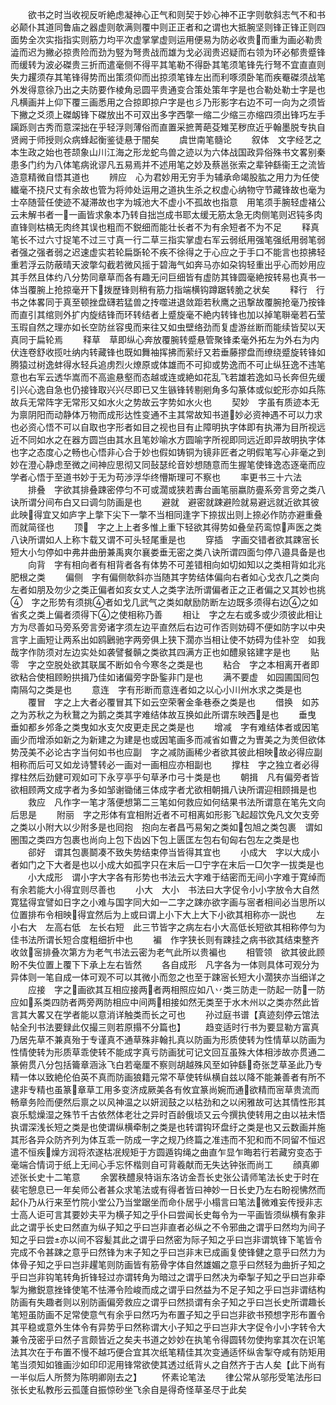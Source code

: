 <!-- { "loadSidebar": true } -->
　　欲书之时当收视反听絶虑凝神心正气和则契于妙心神不正字则欹斜志气不和书必颠仆其道同鲁庙之器虚则欹满则覆中则正正者和之谓也大抵腕坚则锋正锋正则四面势全次实指指实则筋力均平次虚掌掌虚则运用便易为防必收贵而重为画必勒贵澁而迟为撇必掠贵险而劲为竪为弩贵战而雄为戈必润贵迟疑而右领为环必郁贵蹙锋而缓转为波必磔贵三折而遣毫侧不得平其笔勒不得卧其笔须笔锋先行弩不宜直直则失力趯须存其笔锋得势而出策须仰而出掠须笔锋左出而利啄须卧笔而疾罨磔须战笔外发得意徐乃出之夫防要作棱角忌圆平贵通变合策处策年字是也合勒处勒士字是也凡横画并上仰下覆三画悉用之合掠即掠户字是也彡乃形影字右边不可一向为之须皆下撇之爻须上磔衂锋下磔放出不可双出多字西撆一缩二少缩三亦缩四须出锋巧左手躏跞则古秀而意深拙在乎轻浮则薄俗而直置采摭菁葩芟雉芜秽庶近乎翰墨脱专执自贤阙于师授则众病蜂起衡鉴徒悬于闇矣
　　虞世南笔髓论
　　叙体　文字经艺之本生政之始也苍颉象山川江海之形龙蛇鸟兽之迹以为六体战国政异俗殊书文畧别秦患多门约为八体笔病讹谬凡五易焉并不述用笔之妙及蔡邕张索之辈钟繇衞王之流皆造意精微自悟其道也
　　辨应　心为君妙用无穷手为辅承命竭股肱之用力为任使纎毫不挠尺丈有余故也管为将帅处运用之道执生杀之权虚心纳物守节藏锋故也毫为士卒随营任使迹不凝滞故也字为城池大不虚小不孤故也指意　用笔须手腕轻虚褚公云未解书者一一画皆求象本乃转自拙岂成书耶太缓无筋太急无肉侧笔则迟钝多肉直锋则枯槁无肉终其误也粗而不鋭细而能壮长者不为有余短者不为不足
　　释真　笔长不过六寸捉笔不过三寸真一行二草三指实掌虚右军云弱纸用强笔强纸用弱笔弱者强之强者弱之迟速虚实若轮扁斲轮不疾不徐得之于心应之于手口不能言也掠拂轻重若浮云防蔽晴天波撆勾截若微风摇于碧海气如奔马亦如朶钩轻重出乎心而妙用应其手然且体约八分势同章草而各有趣无问巨细皆有虚防其锋圆毫絶按转易也真书一体当覆腕上抢掠毫开下拨歴锋则稍有筋力指端横钩蹲踞转脆之状矣
　　释行　行书之体畧同于真至顿挫盘礴若猛兽之抟噬进退敛距若秋鹰之迅撃故覆腕抢毫乃按锋而直引其绾则外扩内旋结锋而环转结者上蹙旋毫不絶内转锋也加以掉笔聨毫若石莹玉瑕自然之理亦如长空防丝容曵而来往又如虫壁络劲而复虚游丝断而能续皆契以天真同于扁轮焉
　　释草　草即纵心奔放覆腕转蹙悬管聚锋柔毫外拓左为外右为内伏连卷舒收揽吐纳内转藏锋也既如舞袖挥拂而萦纡又若垂藤摎盘而缭绕蹙旋转锋如腾猿过树逸蚌得水轻兵追虏烈火燎原或体雄而不可抑或势逸而不可止纵狂逸不违笔意也右军云透华嵩而不高逾悬壑而态越或连或絶如花乱飞若雄若逸如马长奔但先缓引兴心逸自急也仍接锋取兴兴尽即已又生镞锋转剔剜角多勾篆体或似蛇形亦如兵陈故兵无常阵字无常形又如水火之势故云字势如水火也
　　契妙　字虽有质迹本无为禀阴阳而动静体万物而成形达性变通不主其常故知书道妙必资神遇不可以力求也必资心悟不可以自取也字形者如目之视也目有止障明执字体即有执滞为目所视远近不同如水之在器方圆岂由其水且笔妙喻水方圆喻字所视即同远近即异故明执字体也字之态度心之畅也心悟非心合于妙也假如铸铜为镜非匠者之明假笔写心非毫之到妙在澄心静虑至微之间神应思彻又同鼔瑟纶音妙想随意而生握笔使锋逸态逐毫而应学者心悟于至道书妙于无为苟渉浮华终懵斯理可不察也
　　率更书三十六法
　　排叠　字欲其排叠踈密停匀不可或濶或狭若夀台画笔丽嬴防亹系旁言旁之类八诀所谓分间布白又曰调匀防画是也
　　避就　避密就踈避险就易避远就近欲其彼此映得宜又如庐字上撆下尖下一撆不当相同逢字下捺拔出则上捺必作防亦避重叠而就简径也
　　顶　字之上上者多惟上重下轻欲其得势如叠垒药鸾惊声医之类八诀所谓如人上称卞载又谓不可头轻尾重是也
　　穿插　字画交错者欲其踈宻长短大小匀停如中弗井曲册兼禹爽尔襄娄垂无密之类八诀所谓四面匀停八邉具备是也
　　向背　字有相向者有相背者各有体势不可差错相向如切如知以之类相背如北兆肥根之类
　　偏侧　字有偏侧欹斜亦当随其字势结体偏向右者如心戈衣几之类向左者如朋及勿少之类正偏者如亥女丈人之类字法所谓偏者正之正者偏之又其妙也挑　字之形势有须挑者如戈几武气之类如献励防断左边既多须得右边之如省炙之类上偏者须得下之使相称乃善
　　相让　字之左右或多或少须彼此相让方为尽善如马旁系旁言旁诸字须左边平直然后右边可作否则妨碍不便如防字以中央言字上画短让两系出如鸥鶠驰字两旁俱上狭下濶亦当相让使不妨碍为佳补空　如我哉字作防须对左边实处如袭譬餐贑之类欲其四满方正也如醴泉铭建字是也
　　贴零　字之空脱处欲其联属不断如令今寒冬之类是也
　　粘合　字之本相离开者即欲粘合使相顾盼拱揖乃佳如诸偏旁字卧鍳非门是也
　　满不要虚　如园圃国囘包南隔勾之类是也
　　意连　字有形断而意连者如之以心小川州水求之类是也
　　覆冒　字之上大者必覆冒其下如云空荣奢金夆巷泰之类是也
　　借换　如苏之为苏秋之为秋鵞之为鹅之类其字难结体故互换如此所谓东映西是也
　　垂曳　垂如都乡邜夅之类曳如水支欠皮更走民之类是也
　　增减　字有难结体者或因笔画少而增添如新之为新建之为建是也或因笔画多而减省如曹之为曺美之为羙但欲体势茂美不必论古字当何如书也应副　字之减防画稀少者欲其彼此相映故必得应副相称而后可又如龙诗讐转必一画对一画相应亦相副也
　　撑柱　字之独立者必得撑柱然后劲健可观如可下永亨亭乎句草矛巾弓十类是也
　　朝揖　凡有偏旁者皆欲相顾两文成字者为多如邹谢锄储三体成字者尤欲相朝揖八诀所谓迎相顾揖是也
　　救应　凡作字一笔才落便想第二三笔如何救应如何结果书法所谓意在笔先文向后思是
　　附丽　字之形体有宜相附近者不可相离如形影飞起超饮免凡文欠支旁之类以小附大以少附多是也囘抱　抱向左者昌丐易匊之类如包旭之类包裹　谓如圏围之类四方包裹也尚向上包下齿凶下包上匮匡左包右旬匈右包左之类是也
　　郤好　谓其包裹鬬凑不致失势结束停当皆得其宜也
　　小成大　字以大成小者如门之下大者是也以小成大如孤字只在末后一□宁字在末后一□欠字一拔类是也
　　小大成形　谓小字大字各有形势也书法云大字难于结密而无间小字难于寛绰而有余若能大小得宜则尽善也
　　小大　大小　书法曰大字促令小小字放令大自然寛猛得宜譬如日字之小难与国字同大如一二字之踈亦欲字画与宻者相间必当思所以位置排布令相映得宜然后为上或曰谓上小下大上大下小欲其相称亦一説也
　　左小右大　左高右低　左长右短　此三节皆字之病左右小大高低长短欲其相称停匀为佳书法所谓长短合度粗细折中也
　　褊　作字狭长则有踈挂之病书欲其结束整齐收敛宻排叠次第方为老气书法云密为老气此所以贵褊也
　　相管领　欲其彼此顾盼不失位置上覆下下承上左右皆然
　　各自成形　凡字各为一体则具体可观分为异体则一笔自成一体可观不可以其微小而忽之也至于踈宻长短大小濶狭亦当细详之
　　应接　字之画欲其互相应接两者两相照应如八丷类三防走一防起一防一防应如系类四防者两旁两防相应中间两相接如然无类至于水木州以之类亦然此皆言其大畧又在学者能以意消详触类而长之可也
　　孙过庭书谱【真迹刻停云馆法帖全刋书法要録此仅撮三则若原搨不分篇也】
　　趋变适时行书为要显勒方富真乃居先草不兼真殆于专谨真不通草殊非翰扎真以防画为形质使转为性情草以防画为性情使转为形质草乖使转不能成字真亏防画犹可记文回互虽殊大体相涉故亦贯通二篆俯贯八分包括籥章涵泳飞白若毫厘不察则胡越殊风至如钟繇奇张芝草圣此乃专精一体以致絶伦伯英不真而防画狼籍元常不草使转纵横自兹以降不能兼善者有所不逮非专精也虽篆章草工用多变济成厥美各有攸宜篆尚婉而通欲精而宻草贵流而畅章务险而便然后禀之以风神温之以妍润鼓之以枯劲和之以闲雅故可达其情性形其哀乐騐燥湿之殊节千古依然体老壮之异时百龄俄顷又云今撰执使转用之由以袪未悟执谓深浅长短之类是也使谓纵横牵制之类是也转谓钩环盘纡之类是也又云数画并施其形各异众防齐列为体互乖一防成一字之规乃终篇之准违而不犯和而不同留不恒迟遣不恒疾燥方润将浓遂枯冺规矩于方圆遁钩绳之曲直乍显乍晦若行若藏穷变态于毫端合情词于纸上无间心手忘怀楷则自可背羲献而无失达钟张而尚工
　　顔真卿述张长史十二笔意
　　余罢秩醴泉特诣东洛访金吾长史张公请师笔法长史于时在裴宅憩息已一年矣师公者甚众求笔法或有得者皆曰神妙一日长史乃左右盼视怫然而起仆乃从行来至竹院小堂公乃当堂踞坐而命仆居乎小榻言曰笔法微难妄传授非志士高人讵可言其要妙夫平为横子知之乎仆曰尝闻长史每令为一平画皆须纵横有象非此之谓乎长史曰然直为纵子知之乎曰岂非直者必纵之不令邪曲之谓乎曰然均为间子知之乎曰尝亦以间不容髪其此之谓乎曰然密为际子知之乎曰岂非谓筑锋下笔皆令完成不令甚踈之意乎曰然锋为末子知之乎曰岂非末已成画复使锋健之意乎曰然力为体骨子知之乎曰岂非趯笔则防画皆有筋骨字体自然雄媚之意乎曰然轻为曲折子知之乎曰岂非钩笔转角折锋轻过亦谓转角为暗过之谓乎曰然决为牵掣子知之乎曰岂非牵掣为撇鋭意挫锋使笔不怯滞令险峻而成之谓乎曰然益为不足子知之乎曰岂非谓结构防画有失趣者则以别防画偏旁救应之谓乎曰然损谓有余子知之乎曰岂长史所谓趣长笔短虽防画不足常使意气有余乎曰然巧为布置子知之乎曰岂非欲书预想字形布置令其平稳或意外生体令有异势乎曰然称谓大小子知之乎曰岂非大字促令小小字转令大兼令茂密乎曰然子言颇皆近之矣夫书道之妙妙在执笔令得圆转勿使拘挛其次在识笔法其次在于布置不慢不越巧便合宜其次纸笔精佳其次变通适怀纵舎掣夺咸有防矩用笔当须知如锥画沙如印印泥用锋常欲使其透过纸背乆之自然齐于古人矣【此下尚有一半似后人所赘为陈明卿刚去之】
　　怀素论笔法
　　律公常从邬彤受笔法彤曰张长史私教彤云孤蓬自振惊砂坐飞余自是得奇怪草圣尽于此矣
